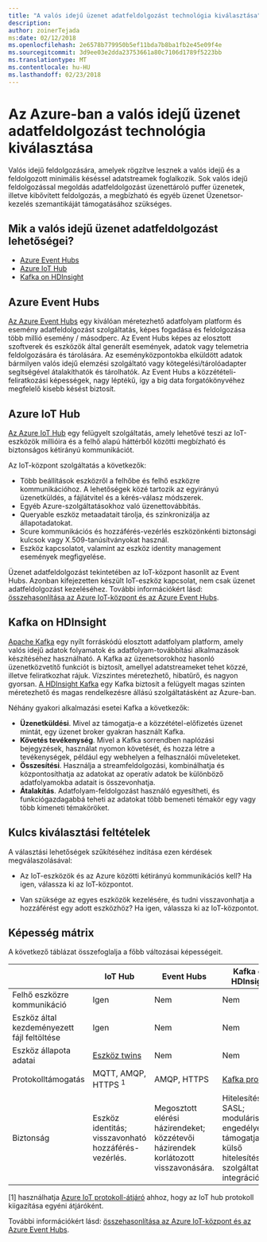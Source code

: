 ```yaml
---
title: "A valós idejű üzenet adatfeldolgozást technológia kiválasztása"
description: 
author: zoinerTejada
ms:date: 02/12/2018
ms.openlocfilehash: 2e6578b779950b5ef11bda7b8ba1fb2e45e09f4e
ms.sourcegitcommit: 3d9ee03e2dda23753661a80c7106d1789f5223bb
ms.translationtype: MT
ms.contentlocale: hu-HU
ms.lasthandoff: 02/23/2018
---
```

# <a name="choosing-a-real-time-message-ingestion-technology-in-azure"></a>Az Azure-ban a valós idejű üzenet adatfeldolgozást technológia kiválasztása

Valós idejű feldolgozására, amelyek rögzítve lesznek a valós idejű és a feldolgozott minimális késéssel adatstreamek foglalkozik. Sok valós idejű feldolgozással megoldás adatfeldolgozást üzenettároló puffer üzenetek, illetve kibővített feldolgozás, a megbízható és egyéb üzenet Üzenetsor-kezelés szemantikáját támogatásához szükséges. 

## <a name="what-are-your-options-for-real-time-message-ingestion"></a>Mik a valós idejű üzenet adatfeldolgozást lehetőségei?

- [Azure Event Hubs](/azure/event-hubs/)
- [Azure IoT Hub](/azure/iot-hub/)
- [Kafka on HDInsight](/azure/hdinsight/kafka/apache-kafka-get-started)

## <a name="azure-event-hubs"></a>Azure Event Hubs

[Az Azure Event Hubs](/azure/event-hubs/) egy kiválóan méretezhető adatfolyam platform és esemény adatfeldolgozást szolgáltatás, képes fogadása és feldolgozása több millió esemény / másodperc. Az Event Hubs képes az elosztott szoftverek és eszközök által generált események, adatok vagy telemetria feldolgozására és tárolására. Az eseményközpontokba elküldött adatok bármilyen valós idejű elemzési szolgáltató vagy kötegelési/tárolóadapter segítségével átalakíthatók és tárolhatók. Az Event Hubs a közzétételi-feliratkozási képességek, nagy léptékű, így a big data forgatókönyvéhez megfelelő kisebb késést biztosít.

## <a name="azure-iot-hub"></a>Azure IoT Hub

[Az Azure IoT Hub](/azure/iot-hub/) egy felügyelt szolgáltatás, amely lehetővé teszi az IoT-eszközök millióira és a felhő alapú háttérből közötti megbízható és biztonságos kétirányú kommunikációt.

Az IoT-központ szolgáltatás a következők:

* Több beállítások eszközről a felhőbe és felhő eszközre kommunikációhoz. A lehetőségek közé tartozik az egyirányú üzenetküldés, a fájlátvitel és a kérés-válasz módszerek.
* Egyéb Azure-szolgáltatásokhoz való üzenettovábbítás.
* Queryable eszköz metaadatait tárolja, és szinkronizálja az állapotadatokat.
* Scure kommunikációs és hozzáférés-vezérlés eszközönkénti biztonsági kulcsok vagy X.509-tanúsítványokat használ.
* Eszköz kapcsolatot, valamint az eszköz identity management események megfigyelése.

Üzenet adatfeldolgozást tekintetében az IoT-központ hasonlít az Event Hubs. Azonban kifejezetten készült IoT-eszköz kapcsolat, nem csak üzenet adatfeldolgozást kezeléséhez. További információkért lásd: [összehasonlítása az Azure IoT-központ és az Azure Event Hubs](/azure/iot-hub/iot-hub-compare-event-hubs). 

## <a name="kafka-on-hdinsight"></a>Kafka on HDInsight

[Apache Kafka](https://kafka.apache.org/) egy nyílt forráskódú elosztott adatfolyam platform, amely valós idejű adatok folyamatok és adatfolyam-továbbítási alkalmazások készítéséhez használható. A Kafka az üzenetsorokhoz hasonló üzenetközvetítő funkciót is biztosít, amellyel adatstreameket tehet közzé, illetve feliratkozhat rájuk. Vízszintes méretezhető, hibatűrő, és nagyon gyorsan. [A HDInsight Kafka](/azure/hdinsight/kafka/apache-kafka-get-started) egy Kafka biztosít a felügyelt magas szinten méretezhető és magas rendelkezésre állású szolgáltatásként az Azure-ban. 

Néhány gyakori alkalmazási esetei Kafka a következők:

* **Üzenetküldési**. Mivel az támogatja-e a közzététel-előfizetés üzenet mintát, egy üzenet broker gyakran használt Kafka.
* **Követés tevékenység**. Mivel a Kafka sorrendben naplózási bejegyzések, használat nyomon követését, és hozza létre a tevékenységek, például egy webhelyen a felhasználói műveleteket.
* **Összesítési**. Használja a streamfeldolgozási, kombinálhatja és központosíthatja az adatokat az operatív adatok be különböző adatfolyamokba adatait is összevonhatja.
* **Átalakítás**. Adatfolyam-feldolgozást használó egyesítheti, és funkciógazdagabbá teheti az adatokat több bemeneti témakör egy vagy több kimeneti témaköröket.

## <a name="key-selection-criteria"></a>Kulcs kiválasztási feltételek

A választási lehetőségek szűkítéséhez indítása ezen kérdések megválaszolásával:

- Az IoT-eszközök és az Azure közötti kétirányú kommunikációs kell? Ha igen, válassza ki az IoT-központot.

- Van szüksége az egyes eszközök kezelésére, és tudni visszavonhatja a hozzáférést egy adott eszközhöz? Ha igen, válassza ki az IoT-központot.

## <a name="capability-matrix"></a>Képesség mátrix

A következő táblázat összefoglalja a főbb változásai képességeit. 

| | IoT Hub | Event Hubs | Kafka on HDInsight |
| --- | --- | --- | --- |
| Felhő eszközre kommunikáció | Igen | Nem | Nem |
| Eszköz által kezdeményezett fájl feltöltése | Igen | Nem | Nem |
| Eszköz állapota adatai | [Eszköz twins](/azure/iot-hub/iot-hub-devguide-device-twins) | Nem | Nem |
| Protokolltámogatás | MQTT, AMQP, HTTPS <sup>1</sup> | AMQP, HTTPS | [Kafka protokoll](https://cwiki.apache.org/confluence/display/KAFKA/A+Guide+To+The+Kafka+Protocol) |
| Biztonság | Eszköz identitás; visszavonható hozzáférés-vezérlés. | Megosztott elérési házirendeket; közzétevői házirendek korlátozott visszavonására. | Hitelesítés SASL; moduláris engedélyezési; támogatja külső hitelesítési szolgáltatások integrációja. |

[1] használhatja [Azure IoT protokoll-átjáró](/azure/iot-hub/iot-hub-protocol-gateway) ahhoz, hogy az IoT hub protokoll kiigazítása egyéni átjáróként.

További információkért lásd: [összehasonlítása az Azure IoT-központ és az Azure Event Hubs](/azure/iot-hub/iot-hub-compare-event-hubs).
